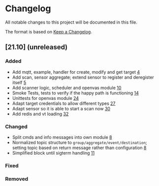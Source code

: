 # Changelog

All notable changes to this project will be documented in this file.

The format is based on [Keep a Changelog](https://keepachangelog.com/en/1.0.0/).

## [21.10] (unreleased)

### Added
- Add mqtt, example, handler for create, modify and get target [4](https://github.com/greenbone/eulabeia/pull/4)
- Add scan, sensor aggregate; extend sensor to register and deregister itself [5](https://github.com/greenbone/eulabeia/pull/5)
- Add scanner logic, scheduler and openvas module [10](https://github.com/greenbone/eulabeia/pull/10)
- Smoke Tests, tests to verify if the happy path is functioning [14](https://github.com/greenbone/eulabeia/pull/14)
- Unittests for openvas module [24](https://github.com/greenbone/eulabeia/pull/24)
- Adapt target credentials to allow different types [27](https://github.com/greenbone/eulabeia/pull/27)
- Adapt sensor so it is able to start a scan now [30](https://github.com/greenbone/eulabeia/pull/30)
- Add redis and vt loading [32](https://github.com/greenbone/eulabeia/pull/32)
### Changed
- Split cmds and info messages into own module [8](https://github.com/greenbone/eulabeia/pull/8)
- Normalized topic structure to `group/aggregate/event/destination`; setting topic based on return message rather than configuration [8](https://github.com/greenbone/eulabeia/pull/8)
- Simplified block until sigterm handling [11](https://github.com/greenbone/eulabeia/pull/11)
### Fixed
### Removed
